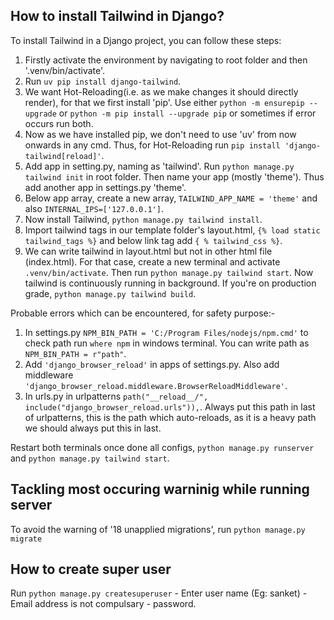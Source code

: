 ## How to install Tailwind in Django?
To install Tailwind in a Django project, you can follow these steps:
1. Firstly activate the environment by navigating to root folder and then '.venv/bin/activate'. 
2. Run `uv pip install django-tailwind`. 
3. We want Hot-Reloading(i.e. as we make changes it should directly render), for that we first install 'pip'. Use 
either `python -m ensurepip --upgrade` or `python -m pip install --upgrade pip` or sometimes if error occurs run both. 
4. Now as we have installed pip, we don't need to use 'uv' from now onwards in any cmd. Thus, for Hot-Reloading
run `pip install 'django-tailwind[reload]'`. 
5. Add app in setting.py, naming as 'tailwind'. Run `python manage.py tailwind init` in root folder. Then name your app (mostly 'theme'). Thus add another app in settings.py 'theme'. 
6. Below app array, create a new array, `TAILWIND_APP_NAME = 'theme'` and also `INTERNAL_IPS=['127.0.0.1']`. 
7. Now install Tailwind, `python manage.py tailwind install`. 
8. Import tailwind tags in our template folder's layout.html, `{% load static tailwind_tags %}` and below link tag add `{ % tailwind_css %}`. 
9. We can write tailwind in layout.html but not in other html file (index.html). For that case, create a new terminal and activate `.venv/bin/activate`. Then run `python manage.py tailwind start`. Now tailwind is continuously running in background. If you're on production grade, `python manage.py tailwind build`. 


Probable errors which can be encountered, for safety purpose:-
1. In settings.py `NPM_BIN_PATH = 'C:/Program Files/nodejs/npm.cmd'` to check path run `where npm` in windows terminal. You can write path as `NPM_BIN_PATH = r"path"`. 
2. Add `'django_browser_reload'` in apps of settings.py. Also add middleware `'django_browser_reload.middleware.BrowserReloadMiddleware'`. 
3. In urls.py in urlpatterns `path("__reload__/", include("django_browser_reload.urls")),`. Always put this path in last of urlpatterns, this is the path which auto-reloads, as it is a heavy path we should always put this in last. 


Restart both terminals once done all configs, `python manage.py runserver` and `python manage.py tailwind start`. 



## Tackling most occuring warninig while running server
To avoid the warning of '18 unapplied migrations', 
run `python manage.py migrate`


## How to create super user
Run `python manage.py createsuperuser` - Enter user name (Eg: sanket) - Email address is not compulsary - password. 

